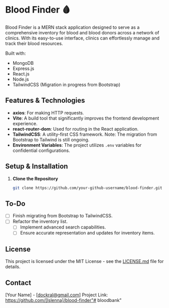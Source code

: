 # Blood Finder 🩸

Blood Finder is a MERN stack application designed to serve as a comprehensive inventory for blood and blood donors across a network of clinics. With its easy-to-use interface, clinics can effortlessly manage and track their blood resources.

Built with:
- MongoDB
- Express.js
- React.js
- Node.js
- TailwindCSS (Migration in progress from Bootstrap)


## Features & Technologies

- **axios**: For making HTTP requests.
- **Vite**: A build tool that significantly improves the frontend development experience.
- **react-router-dom**: Used for routing in the React application.
- **TailwindCSS**: A utility-first CSS framework. Note: The migration from Bootstrap to Tailwind is still ongoing.
- **Environment Variables**: The project utilizes `.env` variables for confidential configurations.


## Setup & Installation

1. **Clone the Repository**

   ```bash
   git clone https://github.com/your-github-username/blood-finder.git

## To-Do

- [ ] Finish migrating from Bootstrap to TailwindCSS.
- [ ] Refactor the inventory list.
  - [ ] Implement advanced search capabilities.
  - [ ] Ensure accurate representation and updates for inventory items.

## License

This project is licensed under the MIT License - see the [LICENSE.md](LICENSE.md) file for details.

## Contact

[Your Name] - [dockral@gmail.com]
Project Link: https://github.com/[Islenna]/blood-finder"# bloodbank" 
